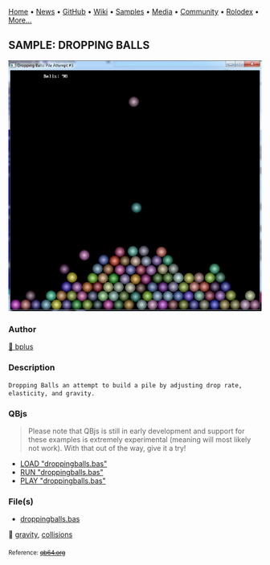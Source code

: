 [Home](https://qb64.com) • [News](../../news.md) • [GitHub](../../github.md) • [Wiki](../../wiki.md) • [Samples](../../samples.md) • [Media](../../media.md) • [Community](../../community.md) • [Rolodex](../../rolodex.md) • [More...](../../more.md)

## SAMPLE: DROPPING BALLS

![droppingballs.jpg](img/droppingballs.jpg)

### Author

[🐝 bplus](../bplus.md) 

### Description

```text
Dropping Balls an attempt to build a pile by adjusting drop rate, elasticity, and gravity.
```

### QBjs

> Please note that QBjs is still in early development and support for these examples is extremely experimental (meaning will most likely not work). With that out of the way, give it a try!

* [LOAD "droppingballs.bas"](https://v6p9d9t4.ssl.hwcdn.net/html/5953810/index.html?src=https://qb64.com/samples/dropping-balls/src/droppingballs.bas)
* [RUN "droppingballs.bas"](https://v6p9d9t4.ssl.hwcdn.net/html/5953810/index.html?mode=auto&src=https://qb64.com/samples/dropping-balls/src/droppingballs.bas)
* [PLAY "droppingballs.bas"](https://v6p9d9t4.ssl.hwcdn.net/html/5953810/index.html?mode=play&src=https://qb64.com/samples/dropping-balls/src/droppingballs.bas)

### File(s)

* [droppingballs.bas](src/droppingballs.bas)

🔗 [gravity](../gravity.md), [collisions](../collisions.md)


<sub>Reference: [~~qb64.org~~](https://www.qb64.org/forum/index.php?topic=194.0) </sub>
